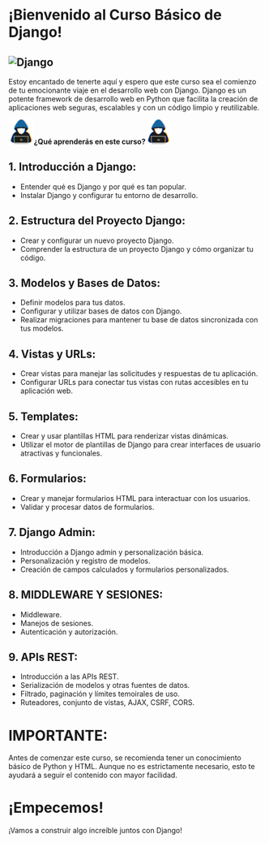 # ¡Bienvenido al Curso Básico de Django! 
![Django](https://res.cloudinary.com/escalante-rep/image/upload/v1580522825/tstloezpvz87c2agrgja.jpg)
---

Estoy encantado de tenerte aquí y espero que este curso sea el comienzo de tu emocionante viaje en el desarrollo web con Django. Django es un potente framework de desarrollo web en Python que facilita la creación de aplicaciones web seguras, escalables y con un código limpio y reutilizable.

<img src="https://github.com/0xAbdulKhalid/0xAbdulKhalid/raw/main/assets/mdImages/about_me.gif" width=50px>**¿Qué aprenderás en este curso?**<img src="https://github.com/0xAbdulKhalid/0xAbdulKhalid/raw/main/assets/mdImages/about_me.gif" width=50px>

## 1. Introducción a Django:
+ Entender qué es Django y por qué es tan popular.
+ Instalar Django y configurar tu entorno de desarrollo.

## 2. Estructura del Proyecto Django:
+ Crear y configurar un nuevo proyecto Django.
+ Comprender la estructura de un proyecto Django y cómo organizar tu código.

## 3. Modelos y Bases de Datos:
+ Definir modelos para tus datos.
+ Configurar y utilizar bases de datos con Django.
+ Realizar migraciones para mantener tu base de datos sincronizada con tus modelos.

## 4. Vistas y URLs:
+ Crear vistas para manejar las solicitudes y respuestas de tu aplicación.
+ Configurar URLs para conectar tus vistas con rutas accesibles en tu aplicación web.

## 5. Templates:
+ Crear y usar plantillas HTML para renderizar vistas dinámicas.
+ Utilizar el motor de plantillas de Django para crear interfaces de usuario atractivas y funcionales.

## 6. Formularios:
+ Crear y manejar formularios HTML para interactuar con los usuarios.
+ Validar y procesar datos de formularios.

## 7. Django Admin:
+ Introducción a Django admin y personalización básica.
+ Personalización y registro de modelos.
+ Creación de campos calculados y formularios personalizados.

## 8. MIDDLEWARE Y SESIONES: 
+ Middleware.
+ Manejos de sesiones.
+ Autenticación y autorización.

## 9. APIs REST:
+ Introducción a las APIs REST.
+ Serialización de modelos y otras fuentes de datos. 
+ Filtrado, paginación y límites temoirales de uso. 
+ Ruteadores, conjunto de vistas, AJAX, CSRF, CORS.

# IMPORTANTE:
Antes de comenzar este curso, se recomienda tener un conocimiento básico de Python y HTML. Aunque no es estrictamente necesario, esto te ayudará a seguir el contenido con mayor facilidad.

# ¡Empecemos!
¡Vamos a construir algo increíble juntos con Django!
